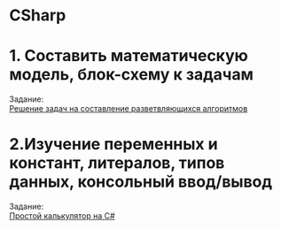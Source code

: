 # CSharp
# 1. Составить математическую модель, блок-схему к задачам
Задание:  
[Решение задач на составление  разветвляющихся  алгоритмов](блок-схемы.docx)
# 2.Изучение переменных и констант, литералов, типов данных, консольный ввод/вывод
Задание:  
[Простой калькулятор на С#](calculater)
